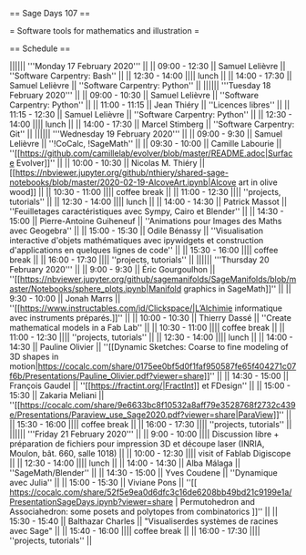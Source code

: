 == Sage Days 107 ==

= Software tools for mathematics and illustration =

== Schedule ==

|||||| '''Monday 17 February 2020''' ||
|| 09:00 - 12:30 || Samuel Lelièvre || ''Software Carpentry: Bash'' ||
|| 12:30 - 14:00 |||| lunch ||
|| 14:00 - 17:30 || Samuel Lelièvre || ''Software Carpentry: Python'' ||
|||||| '''Tuesday 18 February 2020''' ||
|| 09:00 - 10:30 || Samuel Lelièvre || ''Software Carpentry: Python'' ||
|| 11:00 - 11:15 || Jean Thiéry     || ''Licences libres'' ||
|| 11:15 - 12:30 || Samuel Lelièvre || ''Software Carpentry: Python'' ||
|| 12:30 - 14:00 |||| lunch ||
|| 14:00 - 17:30 || Marcel Stimberg || ''Software Carpentry: Git'' ||
|||||| '''Wednesday 19 February 2020''' ||
|| 09:00 - 9:30 || Samuel Lelièvre || ''!CoCalc, !SageMath'' ||
|| 09:30 - 10:00 || Camille Labourie || ''[[https://github.com/camillelab/evolver/blob/master/README.adoc|Surface Evolver]]'' ||
|| 10:00 - 10:30 || Nicolas M. Thiéry  || [[https://nbviewer.jupyter.org/github/nthiery/shared-sage-notebooks/blob/master/2020-02-19-AlcoveArt.ipynb|Alcove art in olive wood]] ||
|| 10:30 - 11:00 |||| coffee break ||
|| 11:00 - 12:30 |||| ''projects, tutorials'' ||
|| 12:30 - 14:00 |||| lunch ||
|| 14:00 - 14:30 || Patrick Massot || ''Feuilletages caractéristiques avec Sympy, Cairo et Blender'' ||
|| 14:30 - 15:00 || Pierre-Antoine Guiheneuf || ''Animations pour Images des Maths avec Geogebra'' ||
|| 15:00 - 15:30 || Odile Bénassy || ''Visualisation interactive d'objets mathématiques avec ipywidgets et construction d'applications en quelques lignes de code'' ||
|| 15:30 - 16:00 |||| coffee break ||
|| 16:00 - 17:30 |||| ''projects, tutorials'' ||
|||||| '''Thursday 20 February 2020''' ||
|| 9:00 - 9:30 || Éric Gourgoulhon || ''[[https://nbviewer.jupyter.org/github/sagemanifolds/SageManifolds/blob/master/Notebooks/sphere_plots.ipynb|Manifold graphics in SageMath]]'' ||
|| 9:30 - 10:00 || Jonah Marrs || ''[[https://www.instructables.com/id/Clickspace/|L’Alchimie informatique avec instruments préparés.]]'' ||
|| 10:00 - 10:30 || Thierry Dassé || ''Create mathematical models in a Fab Lab'' ||
|| 10:30 - 11:00 |||| coffee break ||
|| 11:00 - 12:30 |||| ''projects, tutorials'' ||
|| 12:30 - 14:00 |||| lunch ||
|| 14:00 - 14:30 || Pauline Olivier || ''[[Dynamic Sketches: Coarse to fine modeling of 3D shapes in motion|https://cocalc.com/share/0175ee0bf5d0f1faf950587fe65f404271c07f6b/Presentations/Pauline_Olivier.pdf?viewer=share]]'' ||
|| 14:30 - 15:00 || François Gaudel  || ''[[https://fractint.org/|FractInt]] et FDesign'' ||
|| 15:00 - 15:30 || Zakaria Meliani || ''[[https://cocalc.com/share/9e6633bc8f10532a8aff79e3528768f2732c439e/Presentations/Paraview_use_Sage2020.pdf?viewer=share|ParaView]]'' ||
|| 15:30 - 16:00 |||| coffee break ||
|| 16:00 - 17:30 |||| ''projects, tutorials'' ||
|||||| '''Friday 21 February 2020''' ||
|| 9:00 - 10:00 |||| Discussion libre + préparation de fichiers pour impression 3D et découpe laser (INRIA, Moulon, bât. 660, salle 1018) ||
|| 10:00 - 12:30 |||| visit of Fablab Digiscope ||
|| 12:30 - 14:00 |||| lunch ||
|| 14:00 - 14:30 || Alba Málaga || ''SageMath/Blender'' ||
|| 14:30 - 15:00 || Yves Coudene || ''Dynamique avec Julia'' ||
|| 15:00 - 15:30 || Viviane Pons || ''[[ https://cocalc.com/share/52f5e9ea0d6dfc3c16de6208bb49bd21c9199e1a/PresentationSageDays.ipynb?viewer=share |  Permutohedron and Associahedron: some posets and polytopes from combinatorics ]]'' ||
|| 15:30 - 15:40 || Balthazar Charles || "Visualiserdes systèmes de racines avec Sage" ||
|| 15:40 - 16:00 |||| coffee break ||
|| 16:00 - 17:30 |||| ''projects, tutorials'' ||
